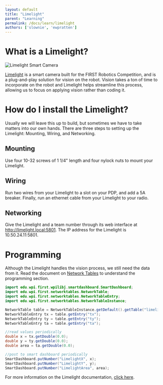 ```yaml
---
layout: default
title: "Limelight"
parent: "Learning"
permalink: /docs/learn/limelight
authors: ['slownie', 'ewpratten']
---
```


# What is a Limelight?
![Limelight Smart Camera]({{site.baseurl}}/assets/img/limelight.jpg)

[Limelight](https://limelightvision.io/) is a smart camera built for the FIRST Robotics Competition, and is a plug-and-play solution for vision on the robot. Vision takes a ton of time to incorporate on the robot and Limelight helps streamline this process, allowing us to focus on applying vision rather than coding it.

# How do I install the Limelight?
Usually we will leave this up to build, but sometimes we have to take matters into our own hands. There are three steps to setting up the Limelight: Mounting, Wiring, and Networking.

## Mounting
Use four 10-32 screws of 1 1/4" length and four nylock nuts to mount your Limelight.

## Wiring
Run two wires from your Limelight to a slot on your PDP, and add a 5A breaker. Finally, run an ethernet cable from your Limelight to your radio.

## Networking
Give the Limelight and a team number through its web interface at http://limelight.local:5801. The IP address for the Limelight is 10.50.24.11:5801.

# Programming
Although the Limelight handles the vision process, we still need the data from it. Read the document on [Network Tables]({{site.baseurl}}/docs/learn/networktables) to understand the programming section.

``` java
import edu.wpi.first.wpilibj.smartdashboard.SmartDashboard;
import edu.wpi.first.networktables.NetworkTable;
import edu.wpi.first.networktables.NetworkTableEntry;
import edu.wpi.first.networktables.NetworkTableInstance;

NetworkTable table = NetworkTableInstance.getDefault().getTable("limelight");
NetworkTableEntry tx = table.getEntry("tx");
NetworkTableEntry ty = table.getEntry("ty");
NetworkTableEntry ta = table.getEntry("ta");

//read values periodically
double x = tx.getDouble(0.0);
double y = ty.getDouble(0.0);
double area = ta.getDouble(0.0);

//post to smart dashboard periodically
SmartDashboard.putNumber("LimelightX", x);
SmartDashboard.putNumber("LimelightY", y);
SmartDashboard.putNumber("LimelightArea", area);
```
For more information on the Limelight documentation, [click here](http://docs.limelightvision.io/en/latest/).

